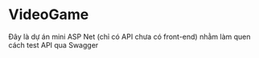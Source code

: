 # VideoGame
Đây là dự án mini ASP Net (chỉ có API chưa có front-end) nhằm làm quen cách test API qua Swagger

